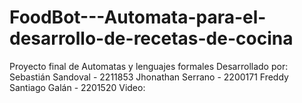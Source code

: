 # FoodBot---Automata-para-el-desarrollo-de-recetas-de-cocina
Proyecto final de Automatas y lenguajes formales
Desarrollado por:
Sebastián Sandoval - 2211853
Jhonathan Serrano - 2200171
Freddy Santiago Galán - 2201520
Video:
